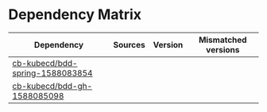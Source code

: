 # Dependency Matrix

Dependency | Sources | Version | Mismatched versions
---------- | ------- | ------- | -------------------
[cb-kubecd/bdd-spring-1588083854](https://github.com/cb-kubecd/bdd-spring-1588083854.git) |  | []() | 
[cb-kubecd/bdd-gh-1588085098](https://github.com/cb-kubecd/bdd-gh-1588085098.git) |  | []() | 
